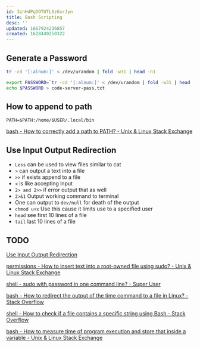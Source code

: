 ```yaml
---
id: 3znHdPqDOTUTL6zGxrJyn
title: Bash Scripting
desc: ''
updated: 1667924236857
created: 1628449250322
---
```


## Generate a Password

``` bash
tr -cd '[:alnum:]' < /dev/urandom | fold -w31 | head -n1

export PASSWORD=`tr -cd '[:alnum:]' < /dev/urandom | fold -w31 | head -n1`
echo $PASSWORD > code-server-pass.txt
```

## How to append to path 

```
PATH=$PATH:/home/$USER/.local/bin
```

[bash - How to correctly add a path to PATH? - Unix & Linux Stack Exchange](https://unix.stackexchange.com/questions/26047/how-to-correctly-add-a-path-to-path#26059)

## Use Input Output Redirection

*   `Less` can be used to view files similar to cat
*   `>` can output a text into a file
*   `>>` if exists append to a file
*   `<` is like accepting input
*   `2> and 2>>` if error output that as well
*   `2>&1` Output working command to terminal
*   One can output to `dev/null` for death of the output
*   `chmod u+x` Use this cause it limits use to a specified user
*   `head` see first 10 lines of a file
*   `tail` last 10 lines of a file

## TODO
[Use Input Output Redirection](#root/NulyMbp0FcE9) 

[permissions - How to insert text into a root-owned file using sudo? - Unix & Linux Stack Exchange](https://unix.stackexchange.com/questions/4335/how-to-insert-text-into-a-root-owned-file-using-sudo)

[shell - sudo with password in one command line? - Super User](https://superuser.com/questions/67765/sudo-with-password-in-one-command-line#67766)

[bash - How to redirect the output of the time command to a file in Linux? - Stack Overflow](https://stackoverflow.com/questions/13356628/how-to-redirect-the-output-of-the-time-command-to-a-file-in-linux)

[shell - How to check if a file contains a specific string using Bash - Stack Overflow](https://stackoverflow.com/questions/11287861/how-to-check-if-a-file-contains-a-specific-string-using-bash)

[bash - How to measure time of program execution and store that inside a variable - Unix & Linux Stack Exchange](https://unix.stackexchange.com/questions/12068/how-to-measure-time-of-program-execution-and-store-that-inside-a-variable)
